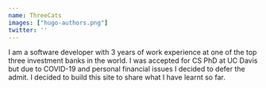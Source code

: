 ```yaml
---
name: ThreeCats
images: ["hugo-authors.png"]
twitter: ''
---
```


I am a software developer with 3 years of work experience at one of the top three investment banks in the world. I was accepted for CS PhD at UC Davis but due to COVID-19 and personal financial issues I decided to defer the admit. I decided to build this site to share what I have learnt so far. 
